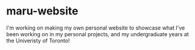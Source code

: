 # maru-website

I'm working on making my own personal website to showcase what I've been working on in my personal projects, and my undergraduate years at the Univeristy of Toronto! 
